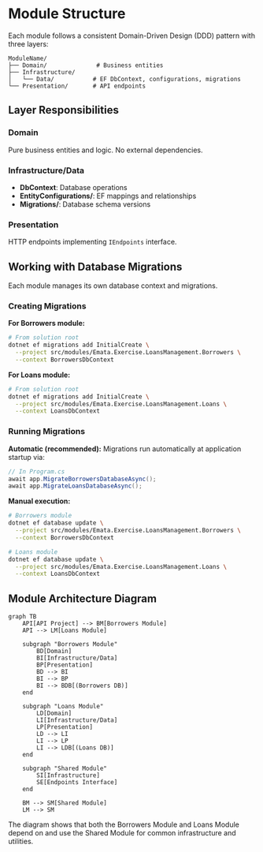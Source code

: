 # Module Structure

Each module follows a consistent Domain-Driven Design (DDD) pattern with three layers:

```
ModuleName/
├── Domain/              # Business entities
├── Infrastructure/      
│   └── Data/           # EF DbContext, configurations, migrations
└── Presentation/       # API endpoints
```

## Layer Responsibilities

### Domain
Pure business entities and logic. No external dependencies.

### Infrastructure/Data  
- **DbContext**: Database operations
- **EntityConfigurations/**: EF mappings and relationships  
- **Migrations/**: Database schema versions

### Presentation
HTTP endpoints implementing `IEndpoints` interface.

## Working with Database Migrations

Each module manages its own database context and migrations.

### Creating Migrations

**For Borrowers module:**
```bash
# From solution root
dotnet ef migrations add InitialCreate \
  --project src/modules/Emata.Exercise.LoansManagement.Borrowers \
  --context BorrowersDbContext
```

**For Loans module:**
```bash
# From solution root  
dotnet ef migrations add InitialCreate \
  --project src/modules/Emata.Exercise.LoansManagement.Loans \
  --context LoansDbContext
```

### Running Migrations

**Automatic (recommended):**
Migrations run automatically at application startup via:
```csharp
// In Program.cs
await app.MigrateBorrowersDatabaseAsync();
await app.MigrateLoansDatabaseAsync();
```

**Manual execution:**
```bash
# Borrowers module
dotnet ef database update \
  --project src/modules/Emata.Exercise.LoansManagement.Borrowers \
  --context BorrowersDbContext

# Loans module  
dotnet ef database update \
  --project src/modules/Emata.Exercise.LoansManagement.Loans \
  --context LoansDbContext
```

## Module Architecture Diagram

```mermaid
graph TB
    API[API Project] --> BM[Borrowers Module]
    API --> LM[Loans Module]
    
    subgraph "Borrowers Module"
        BD[Domain]
        BI[Infrastructure/Data]
        BP[Presentation]
        BD --> BI
        BI --> BP
        BI --> BDB[(Borrowers DB)]
    end
    
    subgraph "Loans Module"
        LD[Domain]
        LI[Infrastructure/Data]
        LP[Presentation]
        LD --> LI
        LI --> LP
        LI --> LDB[(Loans DB)]
    end
    
    subgraph "Shared Module"
        SI[Infrastructure]
        SE[Endpoints Interface]
    end
    
    BM --> SM[Shared Module]
    LM --> SM
```

The diagram shows that both the Borrowers Module and Loans Module depend on and use the Shared Module for common infrastructure and utilities.